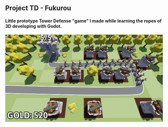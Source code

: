## Project TD - Fukurou

#### Little prototype Tower Defense "game" I made while learning the ropes of 3D developing with Godot.

![alt text](image.png)